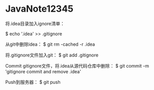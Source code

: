 # JavaNote12345
将.idea目录加入ignore清单：

$ echo '.idea' >> .gitignore

 从git中删除idea：
$ git rm -cached -r .idea

将.gitignore文件加入git：
$ git add .gitignore

Commit gitignore文件，将.idea从源代码仓库中删除：
 $ git commit -m 'gitignore commit and remove .idea'

Push到服务器：
  $ git push

